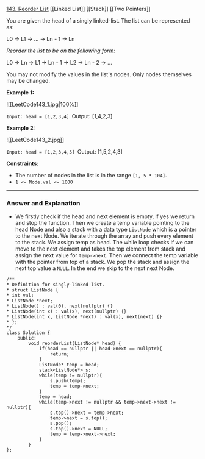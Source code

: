 [143. Reorder List](https://leetcode.com/problems/reorder-list/)
[[Linked List]]
[[Stack]]
[[Two Pointers]]

You are given the head of a singly linked-list. The list can be represented as:

L0 → L1 → … → Ln - 1 → Ln

_Reorder the list to be on the following form:_

L0 → Ln → L1 → Ln - 1 → L2 → Ln - 2 → …

You may not modify the values in the list's nodes. Only nodes themselves may be changed.

**Example 1:**

![[LeetCode143_1.jpg|100%]]

`Input: head = [1,2,3,4]
`Output: [1,4,2,3]

**Example 2:**

![[LeetCode143_2.jpg]]

`Input: head = [1,2,3,4,5]
`Output: [1,5,2,4,3]

**Constraints:**

- The number of nodes in the list is in the range `[1, 5 * 104]`.
- `1 <= Node.val <= 1000`

---
### Answer and Explanation


- We firstly check if the head and next element is empty, if yes we return and stop the function. Then we create a temp variable pointing to the head Node and also a stack with a data type `ListNode` which is a pointer to the next Node. We iterate through the array and push every element to the stack. We assign temp as head. The while loop checks if we can move to the next element and takes the top element from stack and assign the next value for `temp->next`. Then we connect the temp variable with the pointer from top of a stack. We pop the stack and assign the next top value a `NULL`. In the end we skip to the next next Node.

```
/**
* Definition for singly-linked list.
* struct ListNode {
* int val;
* ListNode *next;
* ListNode() : val(0), next(nullptr) {}
* ListNode(int x) : val(x), next(nullptr) {}
* ListNode(int x, ListNode *next) : val(x), next(next) {}
* };
*/
class Solution {
	public:
		void reorderList(ListNode* head) {
			if(head == nullptr || head->next == nullptr){
				return;
			}
			ListNode* temp = head;
			stack<ListNode*> s;
			while(temp != nullptr){
				s.push(temp);
				temp = temp->next;
			}
			temp = head;
			while(temp->next != nullptr && temp->next->next != nullptr){
				s.top()->next = temp->next;
				temp->next = s.top();
				s.pop();
				s.top()->next = NULL;
				temp = temp->next->next;
			}
		}
};
```
